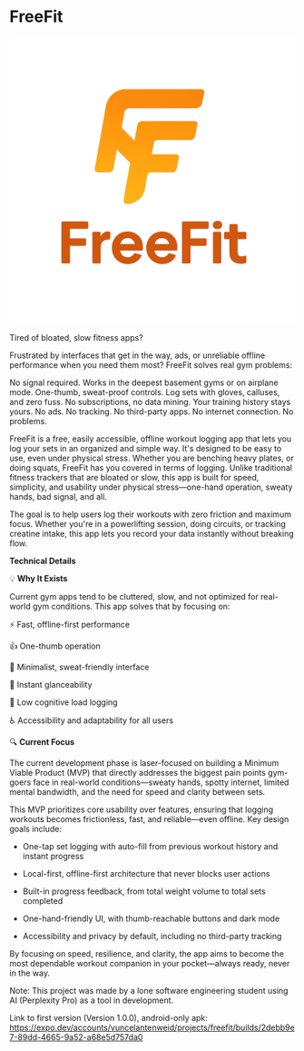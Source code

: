 # FreeFit

![Alt FreeFit Logo](assets/images/freefit_logo.png)

Tired of bloated, slow fitness apps?

Frustrated by interfaces that get in the way, ads, or unreliable offline performance when you need them most?
FreeFit solves real gym problems:

No signal required. Works in the deepest basement gyms or on airplane mode.
One-thumb, sweat-proof controls. Log sets with gloves, calluses, and zero fuss.
No subscriptions, no data mining. Your training history stays yours.
No ads. No tracking. No third-party apps.
No internet connection. No problems.

FreeFit is a free, easily accessible, offline workout logging app that lets you log your sets in an organized and simple way. It's designed to be easy to use, even under physical stress. Whether you are benching heavy plates, or doing squats, FreeFit has you covered in terms of logging. Unlike traditional fitness trackers that are bloated or slow, this app is built for speed, simplicity, and usability under physical stress—one-hand operation, sweaty hands, bad signal, and all.

The goal is to help users log their workouts with zero friction and maximum focus. Whether you're in a powerlifting session, doing circuits, or tracking creatine intake, this app lets you record your data instantly without breaking flow.


**Technical Details**


💡 **Why It Exists**

Current gym apps tend to be cluttered, slow, and not optimized for real-world gym conditions. This app solves that by focusing on:

⚡️ Fast, offline-first performance

👍 One-thumb operation

🧼 Minimalist, sweat-friendly interface

👀 Instant glanceability

🧠 Low cognitive load logging

♿️ Accessibility and adaptability for all users

🔍 **Current Focus**

The current development phase is laser-focused on building a Minimum Viable Product (MVP) that directly addresses the biggest pain points gym-goers face in real-world conditions—sweaty hands, spotty internet, limited mental bandwidth, and the need for speed and clarity between sets.

This MVP prioritizes core usability over features, ensuring that logging workouts becomes frictionless, fast, and reliable—even offline. Key design goals include:

- One-tap set logging with auto-fill from previous workout history and instant progress

- Local-first, offline-first architecture that never blocks user actions

- Built-in progress feedback, from total weight volume to total sets completed

- One-hand-friendly UI, with thumb-reachable buttons and dark mode

- Accessibility and privacy by default, including no third-party tracking

By focusing on speed, resilience, and clarity, the app aims to become the most dependable workout companion in your pocket—always ready, never in the way.

Note: This project was made by a lone software engineering student using AI (Perplexity Pro) as a tool in development.

Link to first version (Version 1.0.0), android-only apk: https://expo.dev/accounts/vuncelantenweid/projects/freefit/builds/2debb9e7-89dd-4665-9a52-a68e5d757da0




